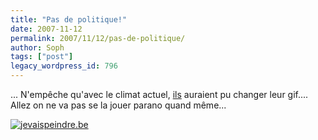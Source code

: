 ```yaml
---
title: "Pas de politique!"
date: 2007-11-12
permalink: 2007/11/12/pas-de-politique/
author: Soph
tags: ["post"]
legacy_wordpress_id: 796
---
```


... N'empêche qu'avec le climat actuel, [ils](http://www.jevaispeindre.be/) auraient pu changer leur gif.... Allez on ne va pas se la jouer parano quand même...

<a href="https://64k.be/wp-content/uploads/2007/11/image-2.png" title="jevaispeindre.be"><img src="https://64k.be/wp-content/uploads/2007/11/image-2.png" alt="jevaispeindre.be" /></a>

<!-- excerpt -->
